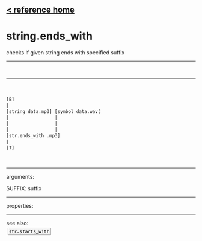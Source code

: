 [< reference home](ceammc_lib.html)
---

# string.ends_with


checks if given string ends with specified suffix

---

<br>


---


```


[B]
|
[string data.mp3] [symbol data.wav(
|                 |
|                 |
|                 |
[str.ends_with .mp3]
|
[T]

            
```

---
arguments:

SUFFIX: suffix<br>

---
properties:


---
see also:<br>
[![str.starts_with](img/object_str.starts_with.png)](str.starts_with.html)
